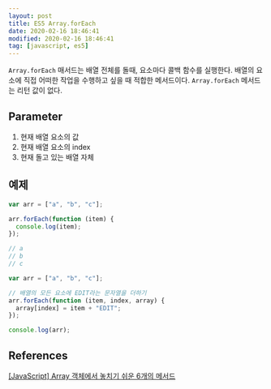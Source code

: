 ```yaml
---
layout: post
title: ES5 Array.forEach
date: 2020-02-16 18:46:41
modified: 2020-02-16 18:46:41
tag: [javascript, es5]
---
```


`Array.forEach` 매서드는 배열 전체를 돌때, 요소마다 콜백 함수를 실행한다. 배열의 요소에 직접 어떠한 작업을 수행하고 싶을 때 적합한 메서드이다. `Array.forEach` 메서드는 리턴 값이 없다.

## Parameter

1. 현재 배열 요소의 값
2. 현재 배열 요소의 index
3. 현재 돌고 있는 배열 자체

## 예제

```javascript
var arr = ["a", "b", "c"];

arr.forEach(function (item) {
  console.log(item);
});

// a
// b
// c
```

```javascript
var arr = ["a", "b", "c"];

// 배열의 모든 요소에 EDIT라는 문자열을 더하기
arr.forEach(function (item, index, array) {
  array[index] = item + "EDIT";
});

console.log(arr);
```

## References
[[JavaScript] Array 객체에서 놓치기 쉬운 6개의 메서드](https://programmingsummaries.tistory.com/357)
